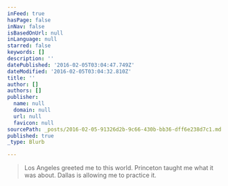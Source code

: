 ```yaml
---
inFeed: true
hasPage: false
inNav: false
isBasedOnUrl: null
inLanguage: null
starred: false
keywords: []
description: ''
datePublished: '2016-02-05T03:04:47.749Z'
dateModified: '2016-02-05T03:04:32.810Z'
title: ''
author: []
authors: []
publisher:
  name: null
  domain: null
  url: null
  favicon: null
sourcePath: _posts/2016-02-05-91326d2b-9c66-430b-bb36-dff6e238d7c1.md
published: true
_type: Blurb

---
```

> Los Angeles greeted me to this world. Princeton taught me what it was about. Dallas is allowing me to practice it.